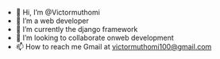 - 👋 Hi, I’m @Victormuthomi
- 👀 I’m a web developer
- 🌱 I’m currently the django framework
- 💞️ I’m looking to collaborate onweb development 
- 📫 How to reach me Gmail at victormuthomi100@gmail.com

<!---
Victormuthomi/Victormuthomi is a ✨ special ✨ repository because its `README.md` (this file) appears on your GitHub profile.
You can click the Preview link to take a look at your changes.
--->
